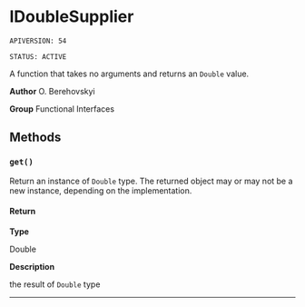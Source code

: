 # IDoubleSupplier

`APIVERSION: 54`

`STATUS: ACTIVE`

A function that takes no arguments and returns an `Double` value.


**Author** O. Berehovskyi


**Group** Functional Interfaces

## Methods
### `get()`

Return an instance of `Double` type. The returned object may or may not be a new instance, depending on the implementation.

#### Return

**Type**

Double

**Description**

the result of `Double` type

---
